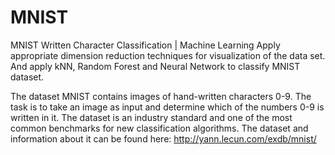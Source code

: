# MNIST

MNIST Written Character Classification | Machine Learning 
Apply appropriate dimension reduction techniques for visualization of the data set. And apply kNN, Random Forest and Neural Network to classify MNIST dataset.


The dataset MNIST contains images of hand-written characters 0-9. The task is to take an image as input and determine
which of the numbers 0-9 is written in it. The dataset is an industry standard and one of the most common benchmarks
for new classification algorithms. The dataset and information about it can be found here:
http://yann.lecun.com/exdb/mnist/ 
